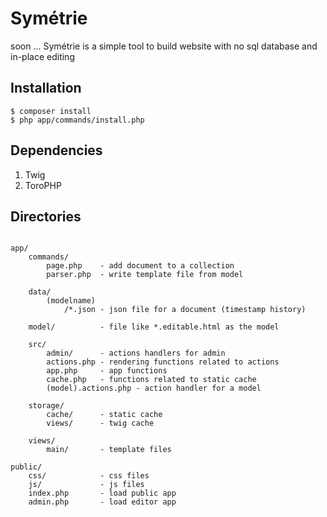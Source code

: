 Symétrie
========

soon ... Symétrie is a simple tool to build website with no sql database and in-place editing

## Installation

```
$ composer install
$ php app/commands/install.php
```

## Dependencies
1. Twig
2. ToroPHP

## Directories

```

app/
    commands/
        page.php    - add document to a collection
        parser.php  - write template file from model

    data/
        (modelname)
            /*.json - json file for a document (timestamp history)

    model/          - file like *.editable.html as the model

    src/
        admin/      - actions handlers for admin
        actions.php - rendering functions related to actions
        app.php     - app functions
        cache.php   - functions related to static cache
        (model).actions.php - action handler for a model

    storage/
        cache/      - static cache
        views/      - twig cache

    views/
        main/       - template files

public/
    css/            - css files
    js/             - js files
    index.php       - load public app 
    admin.php       - load editor app 
```

